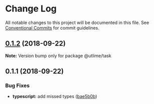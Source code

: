 # Change Log

All notable changes to this project will be documented in this file.
See [Conventional Commits](https://conventionalcommits.org) for commit guidelines.

<a name="0.1.2"></a>
## [0.1.2](https://github.com/utlime/monorepo/compare/@utlime/task@0.1.1...@utlime/task@0.1.2) (2018-09-22)

**Note:** Version bump only for package @utlime/task





<a name="0.1.1"></a>
## 0.1.1 (2018-09-22)


### Bug Fixes

* **typescript:** add missed types ([bae5b0b](https://github.com/utlime/monorepo/commit/bae5b0b))
